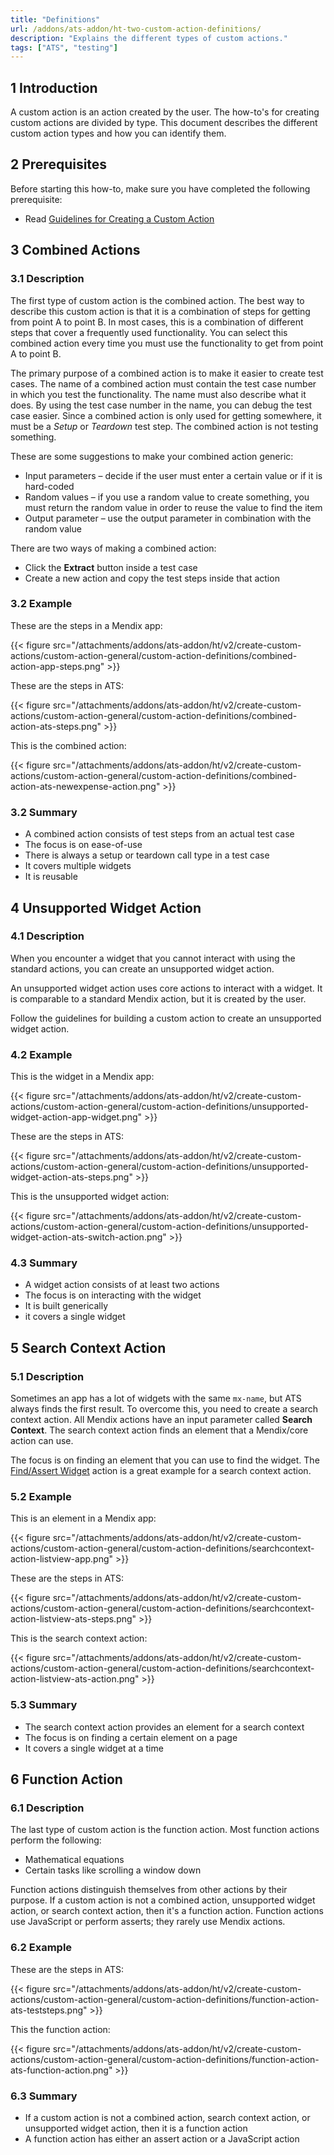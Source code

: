 ```yaml
---
title: "Definitions"
url: /addons/ats-addon/ht-two-custom-action-definitions/
description: "Explains the different types of custom actions."
tags: ["ATS", "testing"]
---
```


## 1 Introduction

A custom action is an action created by the user. The how-to's for creating custom actions are divided by type. This document describes the different custom action types and how you can identify them.

## 2 Prerequisites

Before starting this how-to, make sure you have completed the following prerequisite:

* Read [Guidelines for Creating a Custom Action](/addons/ats-addon/ht-two-guidelines-custom-action/)

## 3 Combined Actions

### 3.1 Description

The first type of custom action is the combined action. The best way to describe this custom action is that it is a combination of steps for getting from point A to point B. In most cases, this is a combination of different steps that cover a frequently used functionality. You can select this combined action every time you must use the functionality to get from point A to point B.

The primary purpose of a combined action is to make it easier to create test cases. The name of a combined action must contain the test case number in which you test the functionality. The name must also describe what it does. By using the test case number in the name, you can debug the test case easier. Since a combined action is only used for getting somewhere, it must be a *Setup* or *Teardown* test step. The combined action is not testing something.

These are some suggestions to make your combined action generic:

* Input parameters – decide if the user must enter a certain value or if it is hard-coded
* Random values – if you use a random value to create something, you must return the random value in order to reuse the value to find the item
* Output parameter – use the output parameter in combination with the random value

There are two ways of making a combined action:

* Click the **Extract** button inside a test case
* Create a new action and copy the test steps inside that action

### 3.2 Example

These are the steps in a Mendix app:

{{< figure src="/attachments/addons/ats-addon/ht/v2/create-custom-actions/custom-action-general/custom-action-definitions/combined-action-app-steps.png" >}}

These are the steps in ATS:

{{< figure src="/attachments/addons/ats-addon/ht/v2/create-custom-actions/custom-action-general/custom-action-definitions/combined-action-ats-steps.png" >}}

This is the combined action:

{{< figure src="/attachments/addons/ats-addon/ht/v2/create-custom-actions/custom-action-general/custom-action-definitions/combined-action-ats-newexpense-action.png" >}}

### 3.2 Summary

* A combined action consists of test steps from an actual test case
* The focus is on ease-of-use
* There is always a setup or teardown call type in a test case
* It covers multiple widgets
* It is reusable
 
## 4 Unsupported Widget Action

### 4.1 Description

When you encounter a widget that you cannot interact with using the standard actions, you can create an unsupported widget action.

An unsupported widget action uses core actions to interact with a widget. It is comparable to a standard Mendix action, but it is created by the user.

Follow the guidelines for building a custom action to create an unsupported widget action.

### 4.2 Example

This is the widget in a Mendix app:

{{< figure src="/attachments/addons/ats-addon/ht/v2/create-custom-actions/custom-action-general/custom-action-definitions/unsupported-widget-action-app-widget.png" >}}

These are the steps in ATS:

{{< figure src="/attachments/addons/ats-addon/ht/v2/create-custom-actions/custom-action-general/custom-action-definitions/unsupported-widget-action-ats-steps.png" >}}

This is the unsupported widget action:

{{< figure src="/attachments/addons/ats-addon/ht/v2/create-custom-actions/custom-action-general/custom-action-definitions/unsupported-widget-action-ats-switch-action.png" >}}

### 4.3 Summary

* A widget action consists of at least two actions
* The focus is on interacting with the widget
* It is built generically
* it covers a single widget

## 5 Search Context Action

### 5.1 Description

Sometimes an app has a lot of widgets with the same `mx-name`, but ATS always finds the first result. To overcome this, you need to create a search context action. All Mendix actions have an input parameter called **Search Context**. The search context action finds an element that a Mendix/core action can use.

The focus is on finding an element that you can use to find the widget. The [Find/Assert Widget](/addons/ats-addon/rg-one-findassert-widget/) action is a great example for a search context action.

### 5.2 Example

This is an element in a Mendix app:

{{< figure src="/attachments/addons/ats-addon/ht/v2/create-custom-actions/custom-action-general/custom-action-definitions/searchcontext-action-listview-app.png" >}}

These are the steps in ATS:

{{< figure src="/attachments/addons/ats-addon/ht/v2/create-custom-actions/custom-action-general/custom-action-definitions/searchcontext-action-listview-ats-steps.png" >}}

This is the search context action:

{{< figure src="/attachments/addons/ats-addon/ht/v2/create-custom-actions/custom-action-general/custom-action-definitions/searchcontext-action-listview-ats-action.png" >}}

### 5.3 Summary

* The search context action provides an element for a search context
* The focus is on finding a certain element on a page
* It covers a single widget at a time

## 6 Function Action

### 6.1 Description

The last type of custom action is the function action. Most function actions perform the following:

* Mathematical equations
* Certain tasks like scrolling a window down

Function actions distinguish themselves from other actions by their purpose. If a custom action is not a combined action, unsupported widget action, or search context action, then it's a function action. Function actions use JavaScript or perform asserts; they rarely use Mendix actions.

### 6.2 Example

These are the steps in ATS:

{{< figure src="/attachments/addons/ats-addon/ht/v2/create-custom-actions/custom-action-general/custom-action-definitions/function-action-ats-teststeps.png" >}}

This the function action:

{{< figure src="/attachments/addons/ats-addon/ht/v2/create-custom-actions/custom-action-general/custom-action-definitions/function-action-ats-function-action.png" >}}

### 6.3 Summary

* If a custom action is not a combined action, search context action, or unsupported widget action, then it is a function action
* A function action has either an assert action or a JavaScript action
